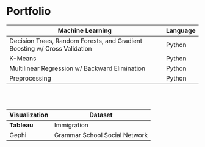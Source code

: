 # Portfolio


Machine Learning | Language
--- | ---
Decision Trees, Random Forests, and Gradient Boosting w/ Cross Validation | Python
K-Means | Python
Multilinear Regression w/ Backward Elimination | Python
Preprocessing | Python



<br>
<br>

Visualization | Dataset
--- | ---
**Tableau** | Immigration
Gephi | Grammar School Social Network








